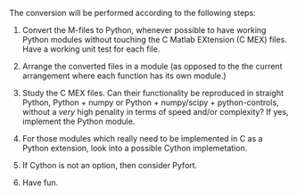 The conversion will be performed according to the following steps:

1. Convert the M-files to Python, whenever possible to have working 
Python modules without touching the C Matlab EXtension (C MEX) files.
Have a working unit test for each file.

2. Arrange the converted files in a module (as opposed to the the 
current arrangement where each function has its own module.)

2. Study the C MEX files. Can their functionality be reproduced in
straight Python, Python + numpy or Python + numpy/scipy + 
python-controls, without a *very* high penality in terms of 
speed and/or complexity? If yes, implement the Python module.

3. For those modules which really need to be implemented in C as 
a Python extension, look into a possible Cython implemetation.

4. If Cython is not an option, then consider Pyfort. 

5. Have fun.

